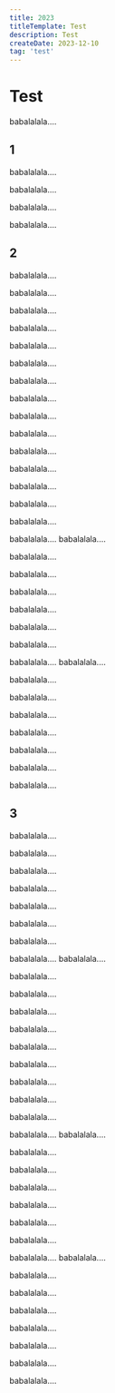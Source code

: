 ```yaml
---
title: 2023
titleTemplate: Test
description: Test
createDate: 2023-12-10
tag: 'test'
---
```


# Test

babalalala....

## 1
babalalala....


babalalala....

babalalala....

babalalala....

## 2

babalalala....


babalalala....

babalalala....

babalalala....


babalalala....


babalalala....

babalalala....

babalalala....

babalalala....


babalalala....

babalalala....

babalalala....


babalalala....


babalalala....

babalalala....

babalalala....
babalalala....


babalalala....

babalalala....

babalalala....


babalalala....


babalalala....

babalalala....

babalalala....
babalalala....


babalalala....

babalalala....

babalalala....


babalalala....


babalalala....

babalalala....

babalalala....

## 3

babalalala....


babalalala....

babalalala....

babalalala....


babalalala....


babalalala....

babalalala....

babalalala....
babalalala....


babalalala....

babalalala....

babalalala....


babalalala....


babalalala....

babalalala....

babalalala....

babalalala....

babalalala....

babalalala....
babalalala....


babalalala....

babalalala....

babalalala....


babalalala....


babalalala....

babalalala....

babalalala....
babalalala....


babalalala....

babalalala....

babalalala....


babalalala....


babalalala....

babalalala....

babalalala....
